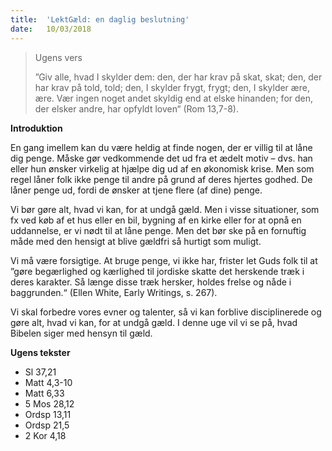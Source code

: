 ```yaml
---
title:  'LektGæld: en daglig beslutning'
date:   10/03/2018
---
```


> <p>Ugens vers</p>
>”Giv alle, hvad I skylder dem: den, der har krav på skat, skat; den, der har krav på told, told; den, I skylder frygt, frygt; den, I skylder ære, ære. Vær ingen noget andet skyldig end at elske hinanden; for den, der elsker andre, har opfyldt loven“ (Rom 13,7-8).

**Introduktion**

En gang imellem kan du være heldig at finde nogen, der er villig til at låne dig penge. Måske gør vedkommende det ud fra et ædelt motiv – dvs. han eller hun ønsker virkelig at hjælpe dig ud af en økonomisk krise. Men som regel låner folk ikke penge til andre på grund af deres hjertes godhed. De låner penge ud, fordi de ønsker at tjene flere (af dine) penge.

Vi bør gøre alt, hvad vi kan, for at undgå gæld. Men i visse situationer, som fx ved køb af et hus eller en bil, bygning af en kirke eller for at opnå en uddannelse, er vi nødt til at låne penge. Men det bør ske på en fornuftig måde med den hensigt at blive gældfri så hurtigt som muligt.

Vi må være forsigtige. At bruge penge, vi ikke har, frister let Guds folk til at ”gøre begærlighed og kærlighed til jordiske skatte det herskende træk i deres karakter. Så længe disse træk hersker, holdes frelse og nåde i baggrunden.“ (Ellen White, Early Writings, s. 267).

Vi skal forbedre vores evner og talenter, så vi kan forblive disciplinerede og gøre alt, hvad vi kan, for at undgå gæld. I denne uge vil vi se på, hvad Bibelen siger med hensyn til gæld.

**Ugens tekster**

*	Sl 37,21
*	Matt 4,3-10
*	Matt 6,33
*	5 Mos 28,12
*	Ordsp 13,11
*	Ordsp 21,5
*	2 Kor 4,18
